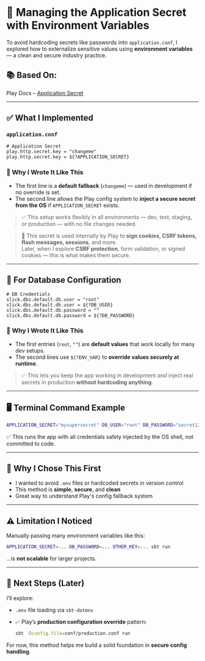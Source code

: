 # 🔐 Managing the Application Secret with Environment Variables

To avoid hardcoding secrets like passwords into `application.conf`, I explored how to externalize sensitive values using **environment variables** — a clean and secure industry practice.

## 📚 Based On:

Play Docs – [Application Secret](https://www.playframework.com/documentation/2.9.x/ApplicationSecret)

---

## ✅ What I Implemented

### `application.conf`

```hocon
# Application Secret
play.http.secret.key = "changeme"
play.http.secret.key = ${?APPLICATION_SECRET}
```

### 📝 Why I Wrote It Like This

- The first line is a **default fallback** (`changeme`) — used in development if no override is set.
- The second line allows the Play config system to **inject a secure secret from the OS** if `APPLICATION_SECRET` exists.

> ✅ This setup works flexibly in all environments — dev, test, staging, or production — with no file changes needed.

> 🔐 This secret is used internally by Play to **sign cookies, CSRF tokens, flash messages, sessions**, and more.  
> Later, when I explore **CSRF protection**, form validation, or signed cookies — this is what makes them secure.

---

## 🔑 For Database Configuration

```hocon
# DB Credentials
slick.dbs.default.db.user = "root"
slick.dbs.default.db.user = ${?DB_USER}
slick.dbs.default.db.password = ""
slick.dbs.default.db.password = ${?DB_PASSWORD}
```

### 📝 Why I Wrote It Like This

- The first entries (`root`, `""`) are **default values** that work locally for many dev setups.
- The second lines use `${?ENV_VAR}` to **override values securely at runtime**.

> ✅ This lets you keep the app working in development _and_ inject real secrets in production **without hardcoding anything**.

---

## 🖥️ Terminal Command Example

```bash
APPLICATION_SECRET="mysupersecret" DB_USER="root" DB_PASSWORD="secret123" sbt run
```

✅ This runs the app with all credentials safely injected by the OS shell, not committed to code.

---

## 🧠 Why I Chose This First

- I wanted to avoid `.env` files or hardcoded secrets in version control
- This method is **simple**, **secure**, and **clean**
- Great way to understand Play's config fallback system

---

## ⚠️ Limitation I Noticed

Manually passing many environment variables like this:

```bash
APPLICATION_SECRET=... DB_PASSWORD=... OTHER_KEY=... sbt run
```

…is **not scalable** for larger projects.

---

## 🧭 Next Steps (Later)

I’ll explore:
- `.env` file loading via `sbt-dotenv`
- ✅ Play’s **production configuration override** pattern:

  ```bash
  sbt -Dconfig.file=conf/production.conf run
  ```

For now, this method helps me build a solid foundation in **secure config handling**.